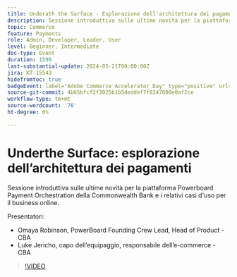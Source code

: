 ```yaml
---
title: Underath the Surface - Esplorazione dell'architettura dei pagamenti
description: Sessione introduttiva sulle ultime novità per la piattaforma Powerboard Payment Orchestration della Commonwealth Bank e i relativi casi d'uso per il business online.
topic: Commerce
feature: Payments
role: Admin, Developer, Leader, User
level: Beginner, Intermediate
doc-type: Event
duration: 1590
last-substantial-update: 2024-05-21T00:00:00Z
jira: KT-15543
hidefromtoc: true
badgeEvent: label="Adobe Commerce Accelerator Day" type="positive" url="https://experienceleague.adobe.com/en/docs/events/apac-commerce-recordings/2024/accelerator-day/overview.html"
source-git-commit: 4b65bfcf2f3025b1b5deddef7f8347000e0af2ce
workflow-type: tm+mt
source-wordcount: '76'
ht-degree: 0%

---
```



# Underthe Surface: esplorazione dell’architettura dei pagamenti

Sessione introduttiva sulle ultime novità per la piattaforma Powerboard Payment Orchestration della Commonwealth Bank e i relativi casi d&#39;uso per il business online.

Presentatori:

+ Omaya Robinson, PowerBoard Founding Crew Lead, Head of Product - CBA
+ Luke Jericho, capo dell’equipaggio, responsabile dell’e-commerce - CBA

>[!VIDEO](https://video.tv.adobe.com/v/3429270/?learn=on)
